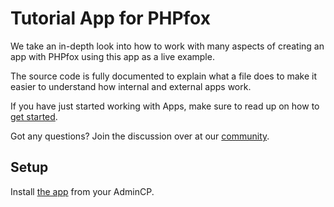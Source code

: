 # Tutorial App for PHPfox

We take an in-depth look into how to work with many aspects of creating an app with PHPfox using this app as a live example.

The source code is fully documented to explain what a file does to make it easier to understand how internal and external apps work.

If you have just started working with Apps, make sure to read up on how to [get started](http://support.phpfox.com/apps/getting-started/).

Got any questions? Join the discussion over at our [community](http://community.phpfox.com/forum/114/neutron-v4/).

## Setup

Install [the app](http://store.phpfox.com/product/790/developers-test-app) from your AdminCP.

